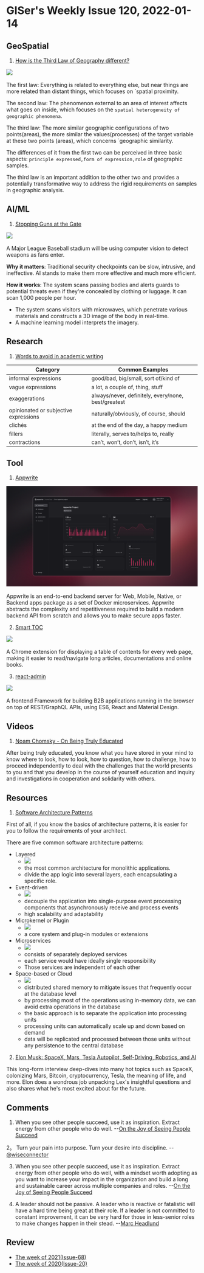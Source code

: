 # GISer's Weekly Issue 120, 2022-01-14

## GeoSpatial

1. [How is the Third Law of Geography different?](https://www.tandfonline.com/doi/full/10.1080/19475683.2022.2026467?af=R)

![](https://www.tandfonline.com/na101/home/literatum/publisher/tandf/journals/content/tagi20/0/tagi20.ahead-of-print/19475683.2022.2026467/20220111/images/medium/tagi_a_2026467_f0001_oc.jpg)

The first law: Everything is related to everything else, but near things are more related than distant things, which focuses on `spatial proximity.

The second law: The phenomenon external to an area of interest affects what goes on inside, which focuses on the `spatial heterogeneity of geographic phenomena`.

The third law: The more similar geographic configurations of two points(areas), the more similar the values(processes) of the target variable at these two points (areas), which concerns `geographic similarity.

The differences of it from the first two can be perceived in three basic aspects: `principle expressed,form of expression,role` of geographic samples.

The third law is an important addition to the other two and provides a potentially transformative way to address the rigid requirements on samples in geographic analysis.

## AI/ML

1. [Stopping Guns at the Gate](https://read.deeplearning.ai/the-batch/issue-127/)

![](https://cdn2.hubspot.net/hub/5871640/hubfs/HEXWAVE.gif?upscale=true&width=1200&upscale=true&name=HEXWAVE.gif)

A Major League Baseball stadium will be using computer vision to detect weapons as fans enter.

**Why it matters**: Traditional security checkpoints can be slow, intrusive, and ineffective. AI stands to make them more effective and much more efficient.

**How it works**: The system scans passing bodies and alerts guards to potential threats even if they're concealed by clothing or luggage. It can scan 1,000 people per hour.

- The system scans visitors with microwaves, which penetrate various materials and constructs a 3D image of the body in real-time.
- A machine learning model interprets the imagery.

## Research

1. [Words to avoid in academic writing](https://proofreading.org/blog/words-to-avoid-in-academic-writing/)

| Category                              | Common Examples                                     |
| ------------------------------------- | --------------------------------------------------- |
| informal expressions                  | good/bad, big/small, sort of/kind of                |
| vague expressions                     | a lot, a couple of, thing, stuff                    |
| exaggerations                         | always/never, definitely, every/none, best/greatest |
| opinionated or subjective expressions | naturally/obviously, of course, should              |
| clichés                               | at the end of the day, a happy medium               |
| fillers                               | literally, serves to/helps to, really               |
| contractions                          | can’t, won’t, don’t, isn’t, it’s                    |

## Tool

1. [Appwrite](https://github.com/appwrite/appwrite)

![](https://github.com/appwrite/appwrite/raw/master/public/images/github.png)

Appwrite is an end-to-end backend server for Web, Mobile, Native, or Backend apps package as a set of Docker microservices. Appwrite abstracts the complexity and repetitiveness required to build a modern backend API from scratch and allows you to make secure apps faster.

2. [Smart TOC](https://chrome.google.com/webstore/detail/smart-toc/lifgeihcfpkmmlfjbailfpfhbahhibba?utm_source=chrome-ntp-icon)

![](https://lh3.googleusercontent.com/NhJI3YHU8I1F3cEL_AQct8np0SpmrJG6ddAK65qU975-Sj4CKX7P_JQDlaABm6OBm_YRN5N1_1gy0P2hZIIfVBOA=w640-h400-e365-rj-sc0x00ffffff)

A Chrome extension for displaying a table of contents for every web page, making it easier to read/navigate long articles, documentations and online books.

3. [react-admin](https://github.com/marmelab/react-admin)

![](https://camo.githubusercontent.com/dd27c15dedaf9f1a634b9f60307ff9c22c3b77a594384426044a3b3c49e6f105/68747470733a2f2f6d61726d656c61622e636f6d2f72656163742d61646d696e2f696d672f72656163742d61646d696e2d64656d6f2d7374696c6c2e706e67)

A frontend Framework for building B2B applications running in the browser on top of REST/GraphQL APIs, using ES6, React and Material Design.

## Videos

1. [Noam Chomsky - On Being Truly Educated](https://www.youtube.com/watch?v=eYHQcXVp4F4)

After being truly educated, you know what you have stored in your mind to know where to look, how to look, how to question, how to challenge, how to proceed independently to deal with the challenges that the world presents to you and that you develop in the course of yourself education and inquiry and investigations in cooperation and solidarity with others.

## Resources

1. [Software Architecture Patterns](https://orkhanscience.medium.com/software-architecture-patterns-5-mins-read-e9e3c8eb47d2)

First of all, if you know the basics of architecture patterns, it is easier for you to follow the requirements of your architect.

There are five common software architecture patterns:

- Layered
  - ![](https://miro.medium.com/max/700/0*A7O_q3LjFeMoyZUJ.png)
  - the most common architecture for monolithic applications.
  - divide the app logic into several layers, each encapsulating a specific role.
- Event-driven
  - ![](https://miro.medium.com/max/700/0*S5x3if-_wD4nyeIB.png)
  - decouple the application into single-purpose event processing components that asynchronously receive and process events
  - high scalability and adaptability
- Microkernel or Plugin
  - ![](https://miro.medium.com/max/700/0*gtpsajLc78449AwB.png)
  - a core system and plug-in modules or extensions
- Microservices
  - ![](https://miro.medium.com/max/700/0*ZTArqwaUeQyjrvfn.png)
  - consists of separately deployed services
  - each service would have ideally single responsibility
  - Those services are independent of each other
- Space-based or Cloud
  - ![](https://miro.medium.com/max/700/0*Q0VJyMBJX5OHpE_k.png)
  - distributed shared memory to mitigate issues that frequently occur at the database level
  - by processing most of the operations using in-memory data, we can avoid extra operations in the database
  - the basic approach is to separate the application into processing units
  - processing units can automatically scale up and down based on demand
  - data will be replicated and processed between those units without any persistence to the central database

2. [Elon Musk: SpaceX, Mars, Tesla Autopilot, Self-Driving, Robotics, and AI](https://lexfridman.com/elon-musk-3/)

This long-form interview deep-dives into many hot topics such as SpaceX, colonizing Mars, Bitcoin, cryptocurrency, Tesla, the meaning of life, and more. Elon does a wondrous job unpacking Lex's insightful questions and also shares what he's most excited about for the future.

## Comments

1. When you see other people succeed, use it as inspiration. Extract energy from other people who do well.
   --[On the Joy of Seeing People Succeed](https://softwareleadweekly.us6.list-manage.com/track/click?u=1a258e0fefbb23214c59c5a8d&id=b3b59e58d7&e=b1367de9f9)

2。 Turn your pain into purpose. Turn your desire into discipline.
--[@wiseconnector](https://twitter.com/wiseconnector/status/1479045299951878147)

3. When you see other people succeed, use it as inspiration. Extract energy from other people who do well, with a mindset worth adopting as you want to increase your impact in the organization and build a long and sustainable career across multiple companies and roles.
   --[On the Joy of Seeing People Succeed](https://softwareleadweekly.us6.list-manage.com/track/click?u=1a258e0fefbb23214c59c5a8d&id=b3b59e58d7&e=b1367de9f9)

4. A leader should not be passive. A leader who is reactive or fatalistic will have a hard time being great at their role. If a leader is not committed to constant improvement, it can be very hard for those in less-senior roles to make changes happen in their stead.
   --[Marc Headlund](https://twitter.com/marcprecipice/status/1479731951162380288)

## Review

- [The week of 2021(Issue-68)](https://github.com/lkcozy/weekly/blob/master/docs/2021/issue-68.md)
- [The week of 2020(Issue-20)](https://github.com/lkcozy/weekly/blob/master/docs/2020/issue-20.md)
